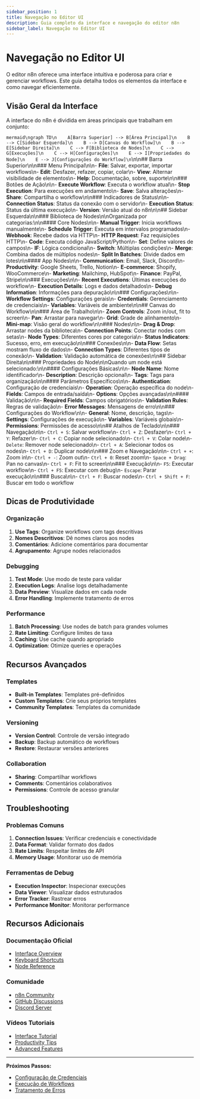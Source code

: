 ```yaml
---
sidebar_position: 1
title: Navegação no Editor UI
description: Guia completo da interface e navegação do editor n8n
sidebar_label: Navegação no Editor UI
---
```


# Navegação no Editor UI

O editor n8n oferece uma interface intuitiva e poderosa para criar e gerenciar workflows. Este guia detalha todos os elementos da interface e como navegar eficientemente.

## Visão Geral da Interface

A interface do n8n é dividida em áreas principais que trabalham em conjunto:

```mermaid\ngraph TD\n    A[Barra Superior] --> B[Área Principal]\n    B --> C[Sidebar Esquerda]\n    B --> D[Canvas do Workflow]\n    B --> E[Sidebar Direita]\n    C --> F[Biblioteca de Nodes]\n    C --> G[Execuções]\n    C --> H[Configurações]\n    E --> I[Propriedades do Node]\n    E --> J[Configurações do Workflow]\n```\n\n## Barra Superior\n\n### Menu Principal\n\n- **File**: Salvar, exportar, importar workflows\n- **Edit**: Desfazer, refazer, copiar, colar\n- **View**: Alternar visibilidade de elementos\n- **Help**: Documentação, sobre, suporte\n\n### Botões de Ação\n\n- **Execute Workflow**: Executa o workflow atual\n- **Stop Execution**: Para execuções em andamento\n- **Save**: Salva alterações\n- **Share**: Compartilha o workflow\n\n### Indicadores de Status\n\n- **Connection Status**: Status da conexão com o servidor\n- **Execution Status**: Status da última execução\n- **Version**: Versão atual do n8n\n\n## Sidebar Esquerda\n\n### Biblioteca de Nodes\n\nOrganizada por categorias:\n\n#### Core Nodes\n\n- **Manual Trigger**: Inicia workflows manualmente\n- **Schedule Trigger**: Executa em intervalos programados\n- **Webhook**: Recebe dados via HTTP\n- **HTTP Request**: Faz requisições HTTP\n- **Code**: Executa código JavaScript/Python\n- **Set**: Define valores de campos\n- **IF**: Lógica condicional\n- **Switch**: Múltiplas condições\n- **Merge**: Combina dados de múltiplos nodes\n- **Split In Batches**: Divide dados em lotes\n\n#### App Nodes\n\n- **Communication**: Email, Slack, Discord\n- **Productivity**: Google Sheets, Trello, Notion\n- **E-commerce**: Shopify, WooCommerce\n- **Marketing**: Mailchimp, HubSpot\n- **Finance**: PayPal, Stripe\n\n### Execuções\n\n- **Recent Executions**: Últimas execuções do workflow\n- **Execution Details**: Logs e dados detalhados\n- **Debug Information**: Informações para depuração\n\n### Configurações\n\n- **Workflow Settings**: Configurações gerais\n- **Credentials**: Gerenciamento de credenciais\n- **Variables**: Variáveis de ambiente\n\n## Canvas do Workflow\n\n### Área de Trabalho\n\n- **Zoom Controls**: Zoom in/out, fit to screen\n- **Pan**: Arrastar para navegar\n- **Grid**: Grade de alinhamento\n- **Mini-map**: Visão geral do workflow\n\n### Nodes\n\n- **Drag & Drop**: Arrastar nodes da biblioteca\n- **Connection Points**: Conectar nodes com setas\n- **Node Types**: Diferentes cores por categoria\n- **Status Indicators**: Sucesso, erro, em execução\n\n### Conexões\n\n- **Data Flow**: Setas mostram fluxo de dados\n- **Connection Types**: Diferentes tipos de conexão\n- **Validation**: Validação automática de conexões\n\n## Sidebar Direita\n\n### Propriedades do Node\n\nQuando um node está selecionado:\n\n#### Configurações Básicas\n\n- **Node Name**: Nome identificador\n- **Description**: Descrição opcional\n- **Tags**: Tags para organização\n\n#### Parâmetros Específicos\n\n- **Authentication**: Configuração de credenciais\n- **Operation**: Operação específica do node\n- **Fields**: Campos de entrada/saída\n- **Options**: Opções avançadas\n\n#### Validação\n\n- **Required Fields**: Campos obrigatórios\n- **Validation Rules**: Regras de validação\n- **Error Messages**: Mensagens de erro\n\n### Configurações do Workflow\n\n- **General**: Nome, descrição, tags\n- **Settings**: Configurações de execução\n- **Variables**: Variáveis globais\n- **Permissions**: Permissões de acesso\n\n## Atalhos de Teclado\n\n### Navegação\n\n- `Ctrl + S`: Salvar workflow\n- `Ctrl + Z`: Desfazer\n- `Ctrl + Y`: Refazer\n- `Ctrl + C`: Copiar node selecionado\n- `Ctrl + V`: Colar node\n- `Delete`: Remover node selecionado\n- `Ctrl + A`: Selecionar todos os nodes\n- `Ctrl + D`: Duplicar node\n\n### Zoom e Navegação\n\n- `Ctrl + +`: Zoom in\n- `Ctrl + -`: Zoom out\n- `Ctrl + 0`: Reset zoom\n- `Space + Drag`: Pan no canvas\n- `Ctrl + F`: Fit to screen\n\n### Execução\n\n- `F5`: Executar workflow\n- `Ctrl + F5`: Executar com debug\n- `Escape`: Parar execução\n\n### Busca\n\n- `Ctrl + F`: Buscar nodes\n- `Ctrl + Shift + F`: Buscar em todo o workflow

## Dicas de Produtividade

### Organização

1. **Use Tags**: Organize workflows com tags descritivas
2. **Nomes Descritivos**: Dê nomes claros aos nodes
3. **Comentários**: Adicione comentários para documentar
4. **Agrupamento**: Agrupe nodes relacionados

### Debugging

1. **Test Mode**: Use modo de teste para validar
2. **Execution Logs**: Analise logs detalhadamente
3. **Data Preview**: Visualize dados em cada node
4. **Error Handling**: Implemente tratamento de erros

### Performance

1. **Batch Processing**: Use nodes de batch para grandes volumes
2. **Rate Limiting**: Configure limites de taxa
3. **Caching**: Use cache quando apropriado
4. **Optimization**: Otimize queries e operações

## Recursos Avançados

### Templates

- **Built-in Templates**: Templates pré-definidos
- **Custom Templates**: Crie seus próprios templates
- **Community Templates**: Templates da comunidade

### Versioning

- **Version Control**: Controle de versão integrado
- **Backup**: Backup automático de workflows
- **Restore**: Restaurar versões anteriores

### Collaboration

- **Sharing**: Compartilhar workflows
- **Comments**: Comentários colaborativos
- **Permissions**: Controle de acesso granular

## Troubleshooting

### Problemas Comuns

1. **Connection Issues**: Verificar credenciais e conectividade
2. **Data Format**: Validar formato dos dados
3. **Rate Limits**: Respeitar limites de API
4. **Memory Usage**: Monitorar uso de memória

### Ferramentas de Debug

- **Execution Inspector**: Inspecionar execuções
- **Data Viewer**: Visualizar dados estruturados
- **Error Tracker**: Rastrear erros
- **Performance Monitor**: Monitorar performance

## Recursos Adicionais

### Documentação Oficial

- [Interface Overview](https://docs.n8n.io/workflows/editor/)
- [Keyboard Shortcuts](https://docs.n8n.io/workflows/editor/keyboard-shortcuts/)
- [Node Reference](https://docs.n8n.io/integrations/)

### Comunidade

- [n8n Community](https://community.n8n.io/)
- [GitHub Discussions](https://github.com/n8n-io/n8n/discussions)
- [Discord Server](https://discord.gg/n8n)

### Vídeos Tutoriais

- [Interface Tutorial](https://www.youtube.com/watch?v=example)
- [Productivity Tips](https://www.youtube.com/watch?v=example)
- [Advanced Features](https://www.youtube.com/watch?v=example)

---

**Próximos Passos:**

- [Configuração de Credenciais](../credenciais/criar-editar)
- [Execução de Workflows](../execucoes)
- [Tratamento de Erros](../../logica-e-dados/flow-logic/error-handling)
